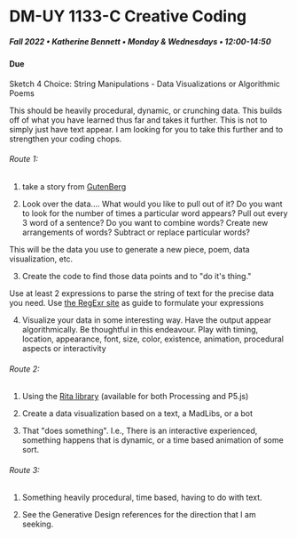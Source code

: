 # DM-UY 1133-C Creative Coding
##### Fall 2022 • Katherine Bennett • Monday & Wednesdays • 12:00-14:50

####  Due 


Sketch 4 Choice: String Manipulations - Data Visualizations or Algorithmic Poems

This should be heavily procedural, dynamic, or crunching data. This builds off of what you have learned thus far and takes it further. This is not to simply just have text appear. I am looking for you to take this further and to strengthen your coding chops.

###### Route 1:

1. take a story from [GutenBerg](https://www.gutenberg.org/browse/languages/en)

2. Look over the data.... What would you like to pull out of it? Do you want to look for the number of times a particular word appears? Pull out every 3 word of a sentence? Do you want to combine words? Create new arrangements of words? Subtract or replace particular words?

This will be the data you use to generate a new piece, poem, data visualization, etc.

3. Create the code to find those data points and to "do it's thing."

Use at least 2 expressions to parse the string of text for the precise data you need. Use [the RegExr site](http://regexr.com/) as guide to formulate your expressions

4. Visualize your data in some interesting way. Have the output appear algorithmically. Be thoughtful in this endeavour. Play with timing, location, appearance, font, size, color, existence, animation,  procedural aspects or interactivity 

###### Route 2:

1. Using the <a href = "https://rednoise.org/rita/tutorial/index.php">Rita library</a> (available for both Processing and P5.js)

2. Create a data visualization based on a text, a MadLibs, or a bot

3. That "does something". I.e., There is an interactive experienced, something happens that is dynamic, or a time based animation of some sort.


###### Route 3:

1. Something heavily procedural, time based, having to do with text. 

2. See the Generative Design references for the direction that I am seeking.